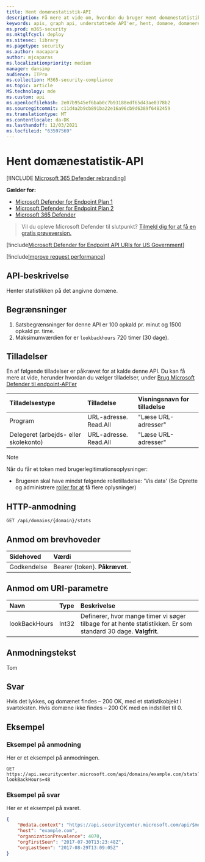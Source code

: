```yaml
---
title: Hent domænestatistik-API
description: Få mere at vide om, hvordan du bruger Hent domænestatistik-API'en til at hente statistikken på det angivne domæne i Microsoft Defender til slutpunkt.
keywords: apis, graph api, understøttede API'er, hent, domæne, domænerelaterede enheder
ms.prod: m365-security
ms.mktglfcycl: deploy
ms.sitesec: library
ms.pagetype: security
ms.author: macapara
author: mjcaparas
ms.localizationpriority: medium
manager: dansimp
audience: ITPro
ms.collection: M365-security-compliance
ms.topic: article
MS.technology: mde
ms.custom: api
ms.openlocfilehash: 2e07b9545ef6bab0c7b93188edf65d43ae0378b2
ms.sourcegitcommit: c11d4a2b9cb891ba22e16a96cb9d6389f6482459
ms.translationtype: MT
ms.contentlocale: da-DK
ms.lasthandoff: 12/03/2021
ms.locfileid: "63597569"
---
```

# <a name="get-domain-statistics-api"></a>Hent domænestatistik-API

[!INCLUDE [Microsoft 365 Defender rebranding](../../includes/microsoft-defender.md)]

**Gælder for:**
- [Microsoft Defender for Endpoint Plan 1](https://go.microsoft.com/fwlink/?linkid=2154037)
- [Microsoft Defender for Endpoint Plan 2](https://go.microsoft.com/fwlink/?linkid=2154037)
- [Microsoft 365 Defender](https://go.microsoft.com/fwlink/?linkid=2118804)

> Vil du opleve Microsoft Defender til slutpunkt? [Tilmeld dig for at få en gratis prøveversion.](https://signup.microsoft.com/create-account/signup?products=7f379fee-c4f9-4278-b0a1-e4c8c2fcdf7e&ru=https://aka.ms/MDEp2OpenTrial?ocid=docs-wdatp-exposedapis-abovefoldlink)

[!include[Microsoft Defender for Endpoint API URIs for US Government](../../includes/microsoft-defender-api-usgov.md)]

[!include[Improve request performance](../../includes/improve-request-performance.md)]

## <a name="api-description"></a>API-beskrivelse

Henter statistikken på det angivne domæne.

## <a name="limitations"></a>Begrænsninger

1. Satsbegrænsninger for denne API er 100 opkald pr. minut og 1500 opkald pr. time.
2. Maksimumværdien for er `lookbackhours` 720 timer (30 dage).

## <a name="permissions"></a>Tilladelser

En af følgende tilladelser er påkrævet for at kalde denne API. Du kan få mere at vide, herunder hvordan du vælger tilladelser, under [Brug Microsoft Defender til endpoint-API'er](apis-intro.md)

Tilladelsestype|Tilladelse|Visningsnavn for tilladelse
:---|:---|:---
Program|URL-adresse. Read.All|"Læse URL-adresser"
Delegeret (arbejds- eller skolekonto)|URL-adresse. Read.All|"Læse URL-adresser"

> [!NOTE]
> Når du får et token med brugerlegitimationsoplysninger:
>
> - Brugeren skal have mindst følgende rolletilladelse: 'Vis data' (Se Oprette og administrere [roller for at](user-roles.md) få flere oplysninger)

## <a name="http-request"></a>HTTP-anmodning

```http
GET /api/domains/{domain}/stats
```

## <a name="request-headers"></a>Anmod om brevhoveder

Sidehoved|Værdi
:---|:---
Godkendelse|Bearer {token}. **Påkrævet**.

## <a name="request-uri-parameters"></a>Anmod om URI-parametre

Navn|Type|Beskrivelse
:---|:---|:---
lookBackHours|Int32|Definerer, hvor mange timer vi søger tilbage for at hente statistikken. Er som standard 30 dage. **Valgfrit**.

## <a name="request-body"></a>Anmodningstekst

Tom

## <a name="response"></a>Svar

Hvis det lykkes, og domænet findes – 200 OK, med et statistikobjekt i svarteksten. Hvis domæne ikke findes – 200 OK med en indstillet til 0.

## <a name="example"></a>Eksempel

### <a name="request-example"></a>Eksempel på anmodning

Her er et eksempel på anmodningen.

```http
GET https://api.securitycenter.microsoft.com/api/domains/example.com/stats?lookBackHours=48
```

### <a name="response-example"></a>Eksempel på svar

Her er et eksempel på svaret.

```json
{
    "@odata.context": "https://api.securitycenter.microsoft.com/api/$metadata#microsoft.windowsDefenderATP.api.InOrgDomainStats",
    "host": "example.com",
    "organizationPrevalence": 4070,
    "orgFirstSeen": "2017-07-30T13:23:48Z",
    "orgLastSeen": "2017-08-29T13:09:05Z"
}
```
